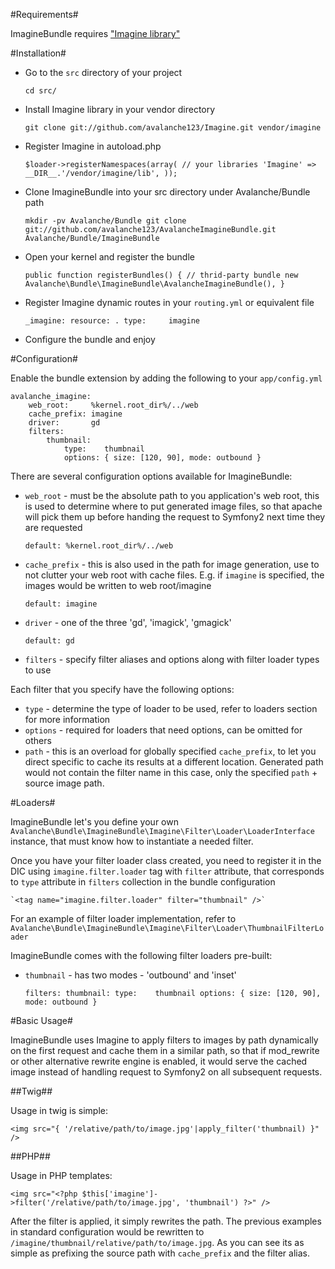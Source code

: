#Requirements#

ImagineBundle requires ["Imagine library"](/avalanche123/Imagine)

#Installation#

 - Go to the `src` directory of your project

    `cd src/`

 - Install Imagine library in your vendor directory

    `git clone git://github.com/avalanche123/Imagine.git vendor/imagine`

 - Register Imagine in autoload.php

    `$loader->registerNamespaces(array(
        // your libraries
        'Imagine' => __DIR__.'/vendor/imagine/lib',
    ));`

 - Clone ImagineBundle into your src directory under Avalanche/Bundle path

    `mkdir -pv Avalanche/Bundle
    git clone git://github.com/avalanche123/AvalancheImagineBundle.git Avalanche/Bundle/ImagineBundle`

 - Open your kernel and register the bundle

    `public function registerBundles()
    {
        // thrid-party bundle
        new Avalanche\Bundle\ImagineBundle\AvalancheImagineBundle(),
    }`

 - Register Imagine dynamic routes in your `routing.yml` or equivalent file

    `_imagine:
        resource: .
        type:     imagine`

 - Configure the bundle and enjoy

#Configuration#

Enable the bundle extension by adding the following to your `app/config.yml`
    
    avalanche_imagine:
        web_root:     %kernel.root_dir%/../web
        cache_prefix: imagine
        driver:       gd
        filters:
            thumbnail:
                type:    thumbnail
                options: { size: [120, 90], mode: outbound }
    
There are several configuration options available for ImagineBundle:

 - `web_root` - must be the absolute path to you application's web root, this is used to determine where to put generated image files, so that apache will pick them up before handing the request to Symfony2 next time they are requested
 
    `default: %kernel.root_dir%/../web`

 - `cache_prefix` - this is also used in the path for image generation, use to not clutter your web root with cache files. E.g. if `imagine` is specified, the images would be written to web root/imagine

    `default: imagine`

 - `driver` - one of the three 'gd', 'imagick', 'gmagick'

    `default: gd`

 - `filters` - specify filter aliases and options along with filter loader types to use

Each filter that you specify have the following options:

 - `type` - determine the type of loader to be used, refer to loaders section for more information
 - `options` - required for loaders that need options, can be omitted for others
 - `path` - this is an overload for globally specified `cache_prefix`, to let you direct specific to cache its results at a different location. Generated path would not contain the filter name in this case, only the specified `path` + source image path.

#Loaders#

ImagineBundle let's you define your own `Avalanche\Bundle\ImagineBundle\Imagine\Filter\Loader\LoaderInterface` instance, that must know how to instantiate a needed filter.

Once you have your filter loader class created, you need to register it in the DIC using `imagine.filter.loader` tag with `filter` attribute, that corresponds to `type` attribute in `filters` collection in the bundle configuration
    
    `<tag name="imagine.filter.loader" filter="thumbnail" />`
    
For an example of filter loader implementation, refer to `Avalanche\Bundle\ImagineBundle\Imagine\Filter\Loader\ThumbnailFilterLoader`

ImagineBundle comes with the following filter loaders pre-built:

 - `thumbnail` - has two modes - 'outbound' and 'inset'

    `filters:
        thumbnail:
            type:    thumbnail
            options: { size: [120, 90], mode: outbound }`

#Basic Usage#

ImagineBundle uses Imagine to apply filters to images by path dynamically on the first request and cache them in a similar path, so that if mod_rewrite or other alternative rewrite engine is enabled, it would serve the cached image instead of handling request to Symfony2 on all subsequent requests.

##Twig##

Usage in twig is simple:
    
    <img src="{ '/relative/path/to/image.jpg'|apply_filter('thumbnail) }" />
    
##PHP##

Usage in PHP templates:
    
    <img src="<?php $this['imagine']->filter('/relative/path/to/image.jpg', 'thumbnail') ?>" />
    
After the filter is applied, it simply rewrites the path.
The previous examples in standard configuration would be rewritten to `/imagine/thumbnail/relative/path/to/image.jpg`. As you can see its as simple as prefixing the source path with `cache_prefix` and the filter alias.
